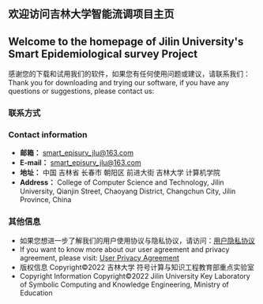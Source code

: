 ## 欢迎访问吉林大学智能流调项目主页
## Welcome to the homepage of Jilin University's Smart Epidemiological survey Project
感谢您的下载和试用我们的软件，如果您有任何使用问题或建议，请联系我们：
Thank you for downloading and trying our software, if you have any questions or suggestions, please contact us:
### 联系方式
### Contact information
- **邮箱：** smart_episurv_jlu@163.com
- **E-mail：** smart_episurv_jlu@163.com
- **地址：** 中国 吉林省 长春市 朝阳区 前进大街 吉林大学 计算机学院
- **Address：** College of Computer Science and Technology, Jilin University, Qianjin Street, Chaoyang District, Changchun City, Jilin Province, China
### 其他信息
- 如果您想进一步了解我们的用户使用协议与隐私协议，请访问：[用户隐私协议](protocol.md)
- If you want to know more about our user agreement and privacy agreement, please visit: [User Privacy Agreement](protocol.md)
- 版权信息 Copyright©2022 吉林大学 符号计算与知识工程教育部重点实验室
- Copyright Information Copyright©2022 Jilin University Key Laboratory of Symbolic Computing and Knowledge Engineering, Ministry of Education
